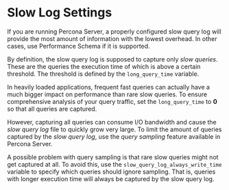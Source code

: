 # Slow Log Settings

If you are running Percona Server, a properly configured slow query log will
provide the most amount of information with the lowest overhead.  In other
cases, use Performance Schema if it is supported.

By definition, the slow query log is supposed to capture only *slow queries*.
These are the queries the execution time of which is above a certain
threshold. The threshold is defined by the `long_query_time` variable.

In heavily loaded applications, frequent fast queries can actually have a much
bigger impact on performance than rare slow queries.  To ensure comprehensive
analysis of your query traffic, set the `long_query_time` to **0** so that all
queries are captured.

However, capturing all queries can consume I/O bandwidth and cause the
*slow query log* file to quickly grow very large. To limit the amount of
queries captured by the *slow query log*, use the *query sampling* feature
available in Percona Server.

A possible problem with query sampling is that rare slow queries might not get
captured at all.  To avoid this, use the `slow_query_log_always_write_time`
variable to specify which queries should ignore sampling.  That is, queries with
longer execution time will always be captured by the slow query log.

